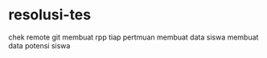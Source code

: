 # resolusi-tes
chek remote git
membuat rpp tiap pertmuan
membuat data siswa
membuat data potensi siswa
